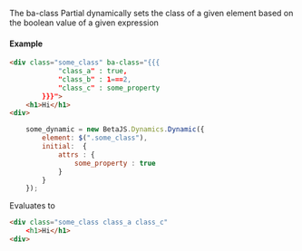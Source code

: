 

The ba-class Partial dynamically sets the class of a given element based on
the boolean value of a given expression


#### Example

```html
<div class="some_class" ba-class="{{{
            "class_a" : true,
            "class_b" : 1===2,
            "class_c" : some_property
        }}}">
    <h1>Hi</h1>
<div>
```

```js
    some_dynamic = new BetaJS.Dynamics.Dynamic({
        element: $(".some_class"),
        initial:  {
            attrs : {
                some_property : true
            }
        }
    });
```
Evaluates to

```html
<div class="some_class class_a class_c"
    <h1>Hi</h1>
<div>
```